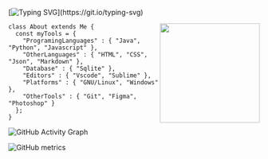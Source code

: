 [![Typing SVG](https://readme-typing-svg.demolab.com?font=Roboto+Mono&pause=1000&color=fd8c73&width=435&lines=Hi%2C+I'm+Bedirhan+Ugur;I'm+a+Creative+Developer.+;I'm+interested+in+Computer+Art.)](https://git.io/typing-svg)
 
 
<img src="https://thumbs.gfycat.com/TanDapperBorderterrier.webp" alt="" width="200" height="200" align="right">

 

```
class About extends Me { 
  const myTools = {  
    "ProgramingLanguages" : { "Java", "Python", "Javascript" },
    "OtherLanguages" : { "HTML", "CSS", "Json", "Markdown" },
    "Database" : { "Sqlite" },
    "Editors" : { "Vscode", "Sublime" },
    "Platforms" : { "GNU/Linux", "Windows" },
    "OtherTools" : { "Git", "Figma", "Photoshop" }
  };
}
```
 

![GitHub Activity Graph](https://activity-graph.herokuapp.com/graph?username=bedirxanugur)  

![GitHub metrics](https://metrics.lecoq.io/bedirxanugur)  


 
 

 
